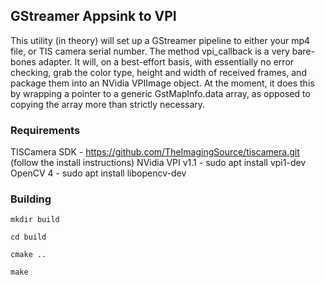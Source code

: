 ## GStreamer Appsink to VPI

This utility (in theory) will set up a GStreamer pipeline to either your mp4 file, or TIS camera serial number.
The method vpi_callback is a very bare-bones adapter. It will, on a best-effort basis, with essentially no error checking,
grab the color type, height and width of received frames, and package them into an NVidia VPIImage object. 
At the moment, it does this by wrapping a pointer to a generic GstMapInfo.data array, as opposed to copying the array more than strictly necessary.

### Requirements

TISCamera SDK - https://github.com/TheImagingSource/tiscamera.git (follow the install instructions)
NVidia VPI v1.1 - sudo apt install vpi1-dev
OpenCV 4 - sudo apt install libopencv-dev

### Building

`mkdir build`

`cd build`

`cmake ..`

`make`
